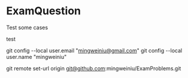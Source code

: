 # ExamQuestion

Test some cases

test

git config --local user.email "mingweiniu@gmail.com"
git config --local user.name "mingweiniu"

git remote set-url origin git@github.com:mingweiniu/ExamProblems.git
